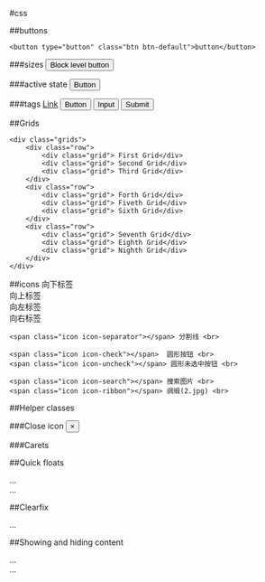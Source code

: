 #css

##buttons

   	<button type="button" class="btn btn-default">button</button>

###sizes
	<button type="button" class="btn btn-default btn-lg btn-block">Block level button</button>

###active state
	<button type="button" class="btn btn-default btn-lg active">Button</button>


###tags
	<a class="btn btn-default" href="#" role="button">Link</a>
	<button class="btn btn-default" type="submit">Button</button>
	<input class="btn btn-default" type="button" value="Input">
	<input class="btn btn-default" type="submit" value="Submit">

##Grids

    <div class="grids">
        <div class="row">
            <div class="grid"> First Grid</div>
            <div class="grid"> Second Grid</div>
            <div class="grid"> Third Grid</div>
        </div>
        <div class="row">
            <div class="grid"> Forth Grid</div>
            <div class="grid"> Fiveth Grid</div>
            <div class="grid"> Sixth Grid</div>
        </div>
        <div class="row">
            <div class="grid"> Seventh Grid</div>
            <div class="grid"> Eighth Grid</div>
            <div class="grid"> Nighth Grid</div>
        </div>
    </div>


##icons 
   	<span class="icon icon-chevron-down"></span> 向下标签 <br>
	<span class="icon glyphicon-chevron-up"></span> 向上标签 <br>
	<span class="icon icon-chevron-left"></span> 向左标签 <br>
	<span class="icon icon-chevron-right"></span> 向右标签 <br>

	<span class="icon icon-separator"></span> 分割线 <br>

	<span class="icon icon-check"></span>  圆形按钮 <br>
	<span class="icon icon-uncheck"></span> 圆形未选中按钮 <br>

	<span class="icon icon-search"></span> 搜索图片 <br>
    <span class="icon icon-ribbon"></span> 绸缎(2.jpg) <br>


##Helper classes

###Close icon
	<button type="button" class="close" aria-hidden="true">&times;
	</button>

###Carets
	<span class="caret"></span>

##Quick floats
	<div class="pull-left">...</div>
	<div class="pull-right">...</div>


##Clearfix
	<div class="clearfix">...</div>

##Showing and hiding content
	<div class="show">...</div>
	<div class="hidden">...</div>
